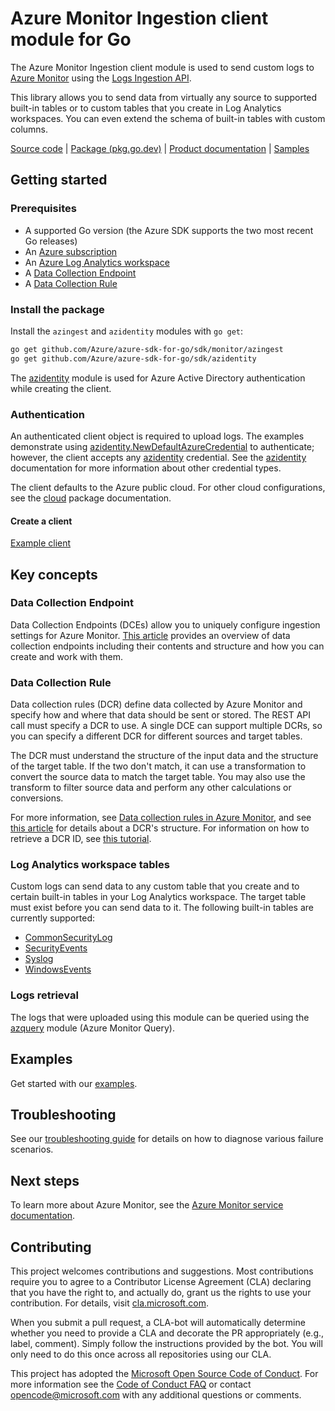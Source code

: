 # Azure Monitor Ingestion client module for Go

The Azure Monitor Ingestion client module is used to send custom logs to [Azure Monitor][azure_monitor_overview] using the [Logs Ingestion API][ingestion_overview].

This library allows you to send data from virtually any source to supported built-in tables or to custom tables that you create in Log Analytics workspaces. You can even extend the schema of built-in tables with custom columns.

[Source code][azingest_repo] | [Package (pkg.go.dev)][azingest_pkg_go] | [Product documentation][azure_monitor_overview] | [Samples][azingest_pkg_go_samples]

## Getting started

### Prerequisites

* A supported Go version (the Azure SDK supports the two most recent Go releases)
* An [Azure subscription][azure_subscription]
* An [Azure Log Analytics workspace][azure_monitor_create_using_portal]
* A [Data Collection Endpoint][data_collection_endpoint]
* A [Data Collection Rule][data_collection_rule]

### Install the package

Install the `azingest` and `azidentity` modules with `go get`:

```bash
go get github.com/Azure/azure-sdk-for-go/sdk/monitor/azingest
go get github.com/Azure/azure-sdk-for-go/sdk/azidentity
```

The [azidentity][azure_identity] module is used for Azure Active Directory authentication while creating the client.

### Authentication

An authenticated client object is required to upload logs. The examples demonstrate using [azidentity.NewDefaultAzureCredential][default_cred_ref] to authenticate; however, the client accepts any [azidentity][azure_identity] credential. See the [azidentity][azure_identity] documentation for more information about other credential types.

The client defaults to the Azure public cloud. For other cloud configurations, see the [cloud][cloud_documentation] package documentation.

#### Create a client

[Example client][azingest_pkg_go_example_client]

## Key concepts

### Data Collection Endpoint

Data Collection Endpoints (DCEs) allow you to uniquely configure ingestion settings for Azure Monitor. [This article][data_collection_endpoint] provides an overview of data collection endpoints including their contents and structure and how you can create and work with them.

### Data Collection Rule

Data collection rules (DCR) define data collected by Azure Monitor and specify how and where that data should be sent or stored. The REST API call must specify a DCR to use. A single DCE can support multiple DCRs, so you can specify a different DCR for different sources and target tables.

The DCR must understand the structure of the input data and the structure of the target table. If the two don't match, it can use a transformation to convert the source data to match the target table. You may also use the transform to filter source data and perform any other calculations or conversions.

For more information, see [Data collection rules in Azure Monitor][data_collection_rule], and see [this article][data_collection_rule_structure] for details about a DCR's structure. For information on how to retrieve a DCR ID, see [this tutorial][data_collection_rule_tutorial].

### Log Analytics workspace tables

Custom logs can send data to any custom table that you create and to certain built-in tables in your Log Analytics workspace. The target table must exist before you can send data to it. The following built-in tables are currently supported:

- [CommonSecurityLog](https://learn.microsoft.com/azure/azure-monitor/reference/tables/commonsecuritylog)
- [SecurityEvents](https://learn.microsoft.com/azure/azure-monitor/reference/tables/securityevent)
- [Syslog](https://learn.microsoft.com/azure/azure-monitor/reference/tables/syslog)
- [WindowsEvents](https://learn.microsoft.com/azure/azure-monitor/reference/tables/windowsevent)

### Logs retrieval

The logs that were uploaded using this module can be queried using the [azquery][azure_monitor_query] module (Azure Monitor Query).

## Examples

Get started with our [examples][azingest_pkg_go_samples].

## Troubleshooting

See our [troubleshooting guide][troubleshooting] for details on how to diagnose various failure scenarios.

## Next steps

To learn more about Azure Monitor, see the [Azure Monitor service documentation][azure_monitor_overview].

## Contributing

This project welcomes contributions and suggestions. Most contributions require you to agree to a Contributor License Agreement (CLA) declaring that you have the right to, and actually do, grant us the rights to use your contribution. For details, visit [cla.microsoft.com][cla].

When you submit a pull request, a CLA-bot will automatically determine whether you need to provide a CLA and decorate the PR appropriately (e.g., label, comment). Simply follow the instructions provided by the bot. You will only need to do this once across all repositories using our CLA.

This project has adopted the [Microsoft Open Source Code of Conduct][code_of_conduct]. For more information see the [Code of Conduct FAQ][coc_faq] or contact [opencode@microsoft.com][coc_contact] with any additional questions or comments.

<!-- LINKS -->
[azingest_repo]: https://github.com/Azure/azure-sdk-for-go/tree/main/sdk/monitor/azingest
[azingest_pkg_go]: https://pkg.go.dev/github.com/Azure/azure-sdk-for-go/sdk/monitor/azingest
[azingest_pkg_go_example_client]: https://pkg.go.dev/github.com/Azure/azure-sdk-for-go/sdk/monitor/azingest#example-NewClient
[azingest_pkg_go_samples]: https://pkg.go.dev/github.com/Azure/azure-sdk-for-go/sdk/monitor/azingest#pkg-examples
[azure_identity]: https://pkg.go.dev/github.com/Azure/azure-sdk-for-go/sdk/azidentity
[azure_monitor_create_using_portal]: https://learn.microsoft.com/azure/azure-monitor/logs/quick-create-workspace
[azure_monitor_overview]: https://learn.microsoft.com/azure/azure-monitor/
[azure_monitor_query]: https://pkg.go.dev/github.com/Azure/azure-sdk-for-go/sdk/monitor/azquery
[azure_subscription]: https://azure.microsoft.com/free/
[cloud_documentation]: https://pkg.go.dev/github.com/Azure/azure-sdk-for-go/sdk/azcore/cloud
[data_collection_endpoint]: https://learn.microsoft.com/azure/azure-monitor/essentials/data-collection-endpoint-overview
[data_collection_rule]: https://learn.microsoft.com/azure/azure-monitor/essentials/data-collection-rule-overview
[data_collection_rule_structure]: https://learn.microsoft.com/azure/azure-monitor/essentials/data-collection-rule-structure
[data_collection_rule_tutorial]: https://learn.microsoft.com/azure/azure-monitor/logs/tutorial-logs-ingestion-portal#collect-information-from-the-dcr
[default_cred_ref]: https://github.com/Azure/azure-sdk-for-go/tree/main/sdk/azidentity#defaultazurecredential
[troubleshooting]: https://github.com/Azure/azure-sdk-for-go/blob/main/sdk/monitor/azingest/TROUBLESHOOTING.md
[ingestion_overview]: https://learn.microsoft.com/azure/azure-monitor/logs/logs-ingestion-api-overview

[cla]: https://cla.microsoft.com
[code_of_conduct]: https://opensource.microsoft.com/codeofconduct/
[coc_faq]: https://opensource.microsoft.com/codeofconduct/faq/
[coc_contact]: mailto:opencode@microsoft.com